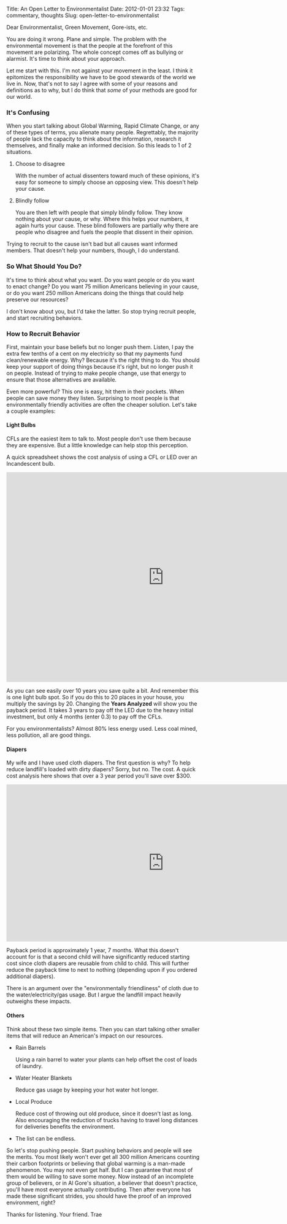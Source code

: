 Title: An Open Letter to Environmentalist
Date: 2012-01-01 23:32
Tags: commentary, thoughts
Slug: open-letter-to-environmentalist

Dear Environmentalist, Green Movement, Gore-ists, etc.

You are doing it wrong. Plane and simple. The problem with the environmental movement is that the people at the forefront of this movement are polarizing. The whole concept comes off as bullying or alarmist. It's time to think about your approach.

Let me start with this. I'm not against your movement in the least. I think it epitomizes the responsibility we have to be good stewards of the world we live in. Now, that's not to say I agree with some of your reasons and definitions as to why, but I do think that _some_ of your methods are good for our world.

### It's Confusing

When you start talking about Global Warming, Rapid Climate Change, or any of these types of terms, you alienate many people. Regrettably, the majority of people lack the capacity to think about the information, research it themselves, and finally make an informed decision. So this leads to 1 of 2 situations.

1.  Choose to disagree

    With the number of actual dissenters toward much of these opinions, it's easy for someone to simply choose an opposing view. This doesn't help your cause.
  
2.  Blindly follow

    You are then left with people that simply blindly follow. They know nothing about your cause, or why. Where this helps your numbers, it again hurts your cause. These blind followers are partially why there are people who disagree and fuels the people that dissent in their opinion.

Trying to recruit to the cause isn't bad but all causes want informed members. That doesn't help your numbers, though, I do understand.

### So What Should You Do?

It's time to think about what you want. Do you want people or do you want to enact change? Do you want 75 million Americans believing in your cause, or do you want 250 million Americans doing the things that could help preserve our resources?

I don't know about you, but I'd take the latter. So stop trying recruit people, and start recruiting behaviors. 

### How to Recruit Behavior

First, maintain your base beliefs but no longer push them. Listen, I pay the extra few tenths of a cent on my electricity so that my payments fund clean/renewable energy. Why? Because it's the right thing to do. You should keep your support of doing things because it's right, but no longer push it on people. Instead of trying to make people change, use that energy to ensure that those alternatives are available.

Even more powerful? This one is easy, hit them in their pockets. When people can save money they listen. Surprising to most people is that environmentally friendly activities are often the cheaper solution. Let's take a couple examples:

#### Light Bulbs

CFLs are the easiest item to talk to. Most people don't use them because they are expensive. But a little knowledge can help stop this perception.

A quick spreadsheet shows the cost analysis of using a CFL or LED over an Incandescent bulb.

<iframe width='820' height='547' frameborder='0' src='https://docs.google.com/spreadsheet/pub?hl=en_US&hl=en_US&key=0AnB55_ir1tP6dDJrdlJUU1hMLUNmaHA3RzZiZDk4b1E&single=true&gid=0&output=html&widget=true'></iframe>

As you can see easily over 10 years you save quite a bit. And remember this is one light bulb spot. So if you do this to 20 places in your house, you multiply the savings by 20. Changing the **Years Analyzed** will show you the payback period. It takes 3 years to pay off the LED due to the heavy initial investment, but only 4 months (enter 0.3) to pay off the CFLs. 

For you environmentalists? Almost 80% less energy used. Less coal mined, less pollution, all are good things.

#### Diapers

My wife and I have used cloth diapers. The first question is why? To help reduce landfill's loaded with dirty diapers? Sorry, but no. The cost. A quick cost analysis here shows that over a 3 year period you'll save over $300.

<iframe width='820' height='410' frameborder='0' src='https://docs.google.com/spreadsheet/pub?hl=en_US&hl=en_US&key=0AnB55_ir1tP6dDNsMFVlUkJnY1VzckdyRUxJYjdsZEE&single=true&gid=0&range=A1%3AF8&output=html&widget=true'></iframe>

Payback period is approximately 1 year, 7 months. What this doesn't account for is that a second child will have significantly reduced starting cost since cloth diapers are reusable from child to child. This will further reduce the payback time to next to nothing (depending upon if you ordered additional diapers).

There is an argument over the "environmentally friendliness" of cloth due to the water/electricity/gas usage. But I argue the landfill impact heavily outweighs these impacts.

#### Others

Think about these two simple items. Then you can start talking other smaller items that will reduce an American's impact on our resources.

*   Rain Barrels

    Using a rain barrel to water your plants can help offset the cost of loads of laundry.
   
*   Water Heater Blankets

    Reduce gas usage by keeping your hot water hot longer.

*   Local Produce

    Reduce cost of throwing out old produce, since it doesn't last as long. Also encouraging the reduction of trucks having to travel long distances for deliveries benefits the environment.

*   The list can be endless.

So let's stop pushing people. Start pushing behaviors and people will see the merits. You most likely won't ever get all 300 million Americans counting their carbon footprints or believing that global warming is a man-made phenomenon. You may not even get half. But I can guarantee that most of them would be willing to save some money. Now instead of an incomplete group of believers, or in Al Gore's situation, a believer that doesn't practice, you'll have most everyone actually contributing. Then after everyone has made these significant strides, you should have the proof of an improved environment, right?

Thanks for listening. Your friend. Trae